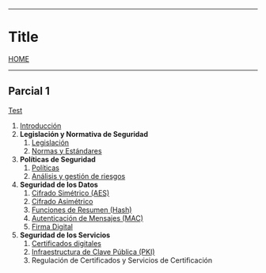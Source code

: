 
---
# Title

[HOME](../../README.md)

---
## Parcial 1
[Test](data/test.md)
1. [Introducción](data/T0.md)
2. **Legislación y Normativa de Seguridad**
	1. [Legislación](data/T1-1.md)
	2. [Normas y Estándares](data/T1-2.md)
3. **Políticas de Seguridad**
	1. [Políticas](data/T2-1.md)
	2. [Análisis y gestión de riesgos](data/T2-2.md)
4. **Seguridad de los Datos**
	1. [Cifrado Simétrico (AES)](data/T3-1.md)
	2. [Cifrado Asimétrico](data/T3-2.md)
	3. [Funciones de Resumen (Hash)](data/T3-3.md)
	4. [Autenticación de Mensajes (MAC)](data/T3-6.md)
	5. [Firma Digital](data/T3-7.md)
5. **Seguridad de los Servicios**
	1. [Certificados digitales](data/T4-1.md)
	2. [Infraestructura de Clave Pública (PKI)](data/T4-2.md)
	3. Regulación de Certificados y Servicios de Certificación